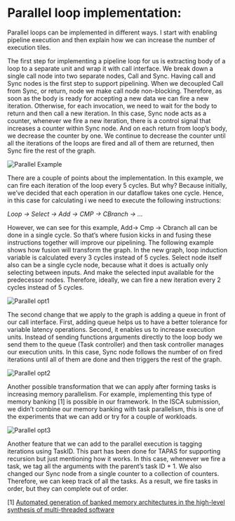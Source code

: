 # Parallel loop implementation:

Parallel loops can be implemented in different ways. I start with enabling pipeline execution and then explain how we can increase the number of execution tiles.

The first step for implementing a pipeline loop for us is extracting body of a loop to a separate unit and wrap it with call interface. We break down a single call node into two separate nodes, Call and Sync. Having call and Sync nodes is the first step to support pipelining. When we decoupled Call from Sync, or return, node we make call node non-blocking. Therefore, as soon as the body is ready for accepting a new data we can fire a new iteration. Otherwise, for each invocation, we need to wait for the body to return and then call a new iteration.
In this case, Sync node acts as a counter, whenever we fire a new iteration, there is a control signal that increases a counter within Sync node. And on each return from loop’s body, we decrease the counter by one. We continue to decrease the counter until all the iterations of the loops are fired and all of them are returned, then Sync fire the rest of the graph.

![Parallel Example](https://www.dropbox.com/s/0kqhi8zremdzi3p/Parallel-exmple.png?raw=1)

There are a couple of points about the implementation. In this example, we can fire each iteration of the loop every 5 cycles. But why? Because initially, we’ve decided that each operation in our dataflow takes one cycle. Hence, in this case for calculating i we need to execute the following instructions:

*Loop -> Select -> Add -> CMP -> CBranch  -> …*


However, we can see for this example, Add-> Cmp -> Cbranch all can be done in a single cycle. So that’s where fusion kicks in and fusing these instructions together will improve our pipelining. The following example shows how fusion will transform the graph. In the new graph, loop induction variable is calculated every 3 cycles instead of 5 cycles.
Select node itself also can be a single cycle node, because what it does is actually only selecting between inputs. And make the selected input available for the predecessor nodes. Therefore, ideally, we can fire a new iteration every 2 cycles instead of 5 cycles.

![Parallel opt1](https://www.dropbox.com/s/9uyu0oif4cjlik7/Parallel-opt1.png?raw=1)

The second change that we apply to the graph is adding a queue in front of our call interface. First, adding queue helps us to have a better tolerance for variable latency operations. Second, it enables us to increase execution units. Instead of sending functions arguments directly to the loop body we send them to the queue (Task controller) and then task controller manages our execution units. In this case, Sync node follows the number of on fired iterations until all of them are done and then triggers the rest of the graph.

![Parallel opt2](https://www.dropbox.com/s/0gs8bcccxlh7g77/Parallel-op2.png?raw=1)

Another possible transformation that we can apply after forming tasks is increasing memory parallelism. For example, implementing this type of memory banking [1] is possible in our framework. In the ISCA submission, we didn’t combine our memory banking with task parallelism, this is one of the experiments that we can add or try for a couple of workloads.

![Parallel opt3](https://www.dropbox.com/s/gmkean5l2qbaq5y/Parallel-opt3.png?raw=1)


Another feature that we can add to the parallel execution is tagging iterations using TaskID. This part has been done for TAPAS for supporting recursion but just mentioning how it works. In this case, whenever we fire a task, we tag all the arguments with the parent’s task ID + 1. We also changed our Sync node from a single counter to a collection of counters. Therefore, we can keep track of all the tasks. As a result, we fire tasks in order, but they can complete out of order.




[1] [Automated generation of banked memory architectures in the high-level synthesis of multi-threaded software](https://ieeexplore.ieee.org/document/8056841)

